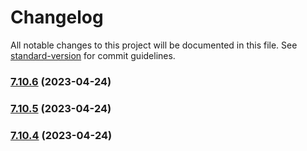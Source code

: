 # Changelog

All notable changes to this project will be documented in this file. See [standard-version](https://github.com/conventional-changelog/standard-version) for commit guidelines.

### [7.10.6](https://github.com/natura-cosmeticos/natds-ios/compare/7.10.5...7.10.6) (2023-04-24)

### [7.10.5](https://github.com/natura-cosmeticos/natds-ios/compare/7.10.4...7.10.5) (2023-04-24)

### [7.10.4](https://github.com/natura-cosmeticos/natds-ios/compare/7.10.3...7.10.4) (2023-04-24)
